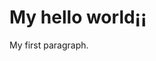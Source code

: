 <!DOCTYPE html>
<html>
<head>
</head>
<body>

<h1>My hello world¡¡</h1>
<p>My first paragraph.</p>

</body>
</html>
